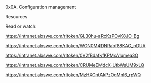 0x0A. Configuration management

Resources

Read or watch:

https://intranet.alxswe.com/rltoken/GL30hu-aRcKzPOvK8JO-Bg

https://intranet.alxswe.com/rltoken/WON0M4DNRabf88KAG_pDUA

https://intranet.alxswe.com/rltoken/0V2fBdafkfKPMxA1umea3Q

https://intranet.alxswe.com/rltoken/CRUMeEMdcX-UtbWsUM9xLQ

https://intranet.alxswe.com/rltoken/MzHXCntAkPzOqMnI6_rpWQ
